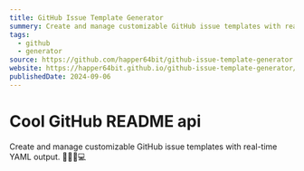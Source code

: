 ```yaml
---
title: GitHub Issue Template Generator
summery: Create and manage customizable GitHub issue templates with real-time YAML output. 📝✨🔧💻
tags:
  - github
  - generator
source: https://github.com/happer64bit/github-issue-template-generator
website: https://happer64bit.github.io/github-issue-template-generator/
publishedDate: 2024-09-06
---
```


# Cool GitHub README api

Create and manage customizable GitHub issue templates with real-time YAML output. 📝✨🔧💻
